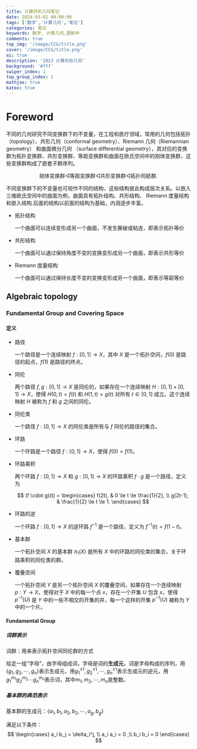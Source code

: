 ```yaml
---
title: 计算共形几何笔记
date: 2024-03-01 08:00:00
tags: ['数学','计算几何','笔记']
categories: 笔记
keywords: 数学, 计算几何,更新中
comments: true
top_img: '/image/CCG/title.png'
cover: '/image/CCG/title.png'
ai: true
description: '2023 计算共形几何'
background: '#fff'
swiper_index: 1
top_group_index: 1
mathjax: true
katex: true
---
```

# Foreword

不同的几何研究不同变换群下的不变量，在工程和医疗领域，常用的几何包括拓扑 （topology）、共形几何（conformal geometry）、Riemann 几何（Riemannian geometry） 和曲面微分几何 （surface differential geometry），其对应的变换群为拓扑变换群、共形变换群、等距变换群和曲面在欧氏空间中的刚体变换群，这些变换群构成了嵌套子群序列。

<div align=center>刚体变换群◁等距变换群◁共形变换群◁拓扑同胚群.</div>

不同变换群下的不变量也可视作不同的结构，这些结构彼此构成层次关系。以嵌入三维欧氏空间中的曲面为例，曲面具有拓扑结构、共形结构、 Riemann 度量结构和嵌入结构.后面的结构以前面的结构为基础，内涵逐步丰富。

- 拓扑结构

    一个曲面可以连续变形成另一个曲面，不发生撕破或粘连，即表示拓扑等价

- 共形结构
  
    一个曲面可以通过保持角度不变的变换变形成另一个曲面，即表示共形等价  

- Riemann 度量结构

    一个曲面可以通过保持长度不变的变换变形成另一个曲面，即表示等距等价


## Algebraic topology

### Fundamental Group and Covering Space

#### 定义

- 路径

    一个路径是一个连续映射 $f: [0,1] \to X$，其中 $X$ 是一个拓扑空间，$f(0)$ 是路径的起点，$f(1)$ 是路径的终点。
    

- 同伦

    两个路径 $f,g: [0,1] \to X$ 是同伦的，如果存在一个连续映射 $H: [0,1] \times [0,1] \to X$，使得 $H(0,t) = f(t)$ 和 $H(1,t) = g(t)$ 对所有 $t \in [0,1]$ 成立。这个连续映射 $H$ 被称为 $f$ 和 $g$ 之间的同伦。

- 同伦类

    一个路径 $f: [0,1] \to X$ 的同伦类是所有与 $f$ 同伦的路径的集合。

- 环路

    一个环路是一个路径 $f: [0,1] \to X$，使得 $f(0) = f(1)$。

- 环路乘积

    两个环路 $f: [0,1] \to X$ 和 $g: [0,1] \to X$ 的环路乘积 $f \cdot g$ 是一个路径，定义为

    $$
    (f \cdot g)(t) = \begin{cases}
    f(2t), & 0 \le t \le \frac{1}{2}, \\
    g(2t-1), & \frac{1}{2} \le t \le 1.
    \end{cases}
    $$

- 环路的逆

    一个环路 $f: [0,1] \to X$ 的逆环路 $f^{-1}$ 是一个路径，定义为 $f^{-1}(t) = f(1-t)$。

- 基本群

    一个拓扑空间 $X$ 的基本群 $\pi_1(X)$ 是所有 $X$ 中的环路的同伦类的集合，关于环路乘积的同伦类的群。

- 覆叠空间

    一个拓扑空间 $Y$ 是另一个拓扑空间 $X$ 的覆叠空间，如果存在一个连续映射 $p: Y \to X$，使得对于 $X$ 中的每一个点 $x$，存在一个开集 $U$ 包含 $x$，使得 $p^{-1}(U)$ 是 $Y$ 中的一些不相交的开集的并，每一个这样的开集 $p^{-1}(U)$ 被称为 $Y$ 中的一个片。

#### Fundamental Group

##### 词群表示

词群：用来表示拓扑空间同伦群的方式

给定一组“字母”，由字母组成词，字母是词的**生成元**，词是字母构成的序列，用$\{g_1, g_2, \cdots, g_n\}$表示生成元，用$g_1^{\pm 1}, g_2^{\pm 1}, \cdots, g_n^{\pm 1}$表示生成元的逆元，用$g_1^{m_1} g_2^{m_2} \cdots g_n^{m_n}$表示词，其中$m_1, m_2, \cdots, m_n$是整数。


##### 基本群的典范表示

基本群的生成元：$\{a_1,b_1,a_2,b_2,\cdots,a_g,b_g\}$

满足以下条件：
    $$
    \begin{cases}
    a_i b_j = \delta_i^j, \\
    a_i a_i = 0 ,\\
    b_i b_i = 0
    \end{cases}
    $$

